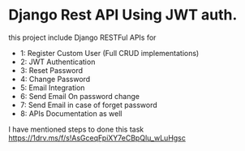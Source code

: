# Django Rest API Using JWT auth. 

this project include Django RESTFul APIs for

* 1: Register Custom User (Full CRUD implementations)
* 2: JWT Authentication
* 3: Reset Password
* 4: Change Password
* 5: Email Integration
* 6: Send Email On password change
* 7: Send Email in case of forget password
* 8: APIs Documentation as well

I have mentioned steps to done this task 
https://1drv.ms/f/s!AsGceqFpiXY7eCBpQlu_wLuHgsc